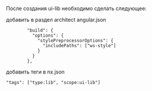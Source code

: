 После создания ui-lib необходимо сделать следующее:

добавить в раздел architect angular.json
```
        "build": {
          "options": {
            "stylePreprocessorOptions": {
              "includePaths": ["ws-style"]
            }
          }
        },
```

добавить теги в nx.json
```
"tags": ["type:lib", "scope:ui-lib"]
```

